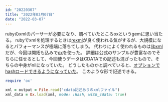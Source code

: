 ```yaml
---
id: "20220307"
title: "2022年03月07日"
date: "2022-03-07"
---
```


rubyのxmlのパーサーが必要になり、調べていたところoxというgemに思い当たる。
rubyでxmlを処理するときは[rexml](https://github.com/ruby/rexml)が良く使われる気がするが、大規模になるとパフォーマンスが極端に落ちてしまう。
代わりによく使われるものは[libxml](https://github.com/xml4r/libxml-ruby/)だが、今回は開拓も込みで[ox](https://github.com/ohler55/ox/)を使った。
詳細は公式のサンプルが豊富なのでそちらに任せるとして、今回使うデータはCDATAでの記述も混ざったもので、そちらの中身がnilになっていた。
どうしたものかと調べていると、[オプションでhashロードできるようになっていた](https://github.com/ohler55/ox/pull/257)。
このような形で記述できる。

```ruby
require 'ox'

xml = output = File.read("cdata記述ありのxmlファイル")
xml_data = Ox.load(xml, mode: :hash, with_cdata: true)
```
